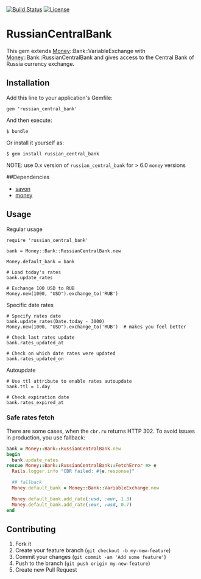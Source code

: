 [![Build Status](https://circleci.com/gh/rmustafin/russian_central_bank.svg?style=shield)](https://circleci.com/gh/rmustafin/russian_central_bank)
[![License](https://img.shields.io/github/license/rmustafin/russian_central_bank.svg)](http://opensource.org/licenses/MIT)

# RussianCentralBank

This gem extends [Money](https://github.com/RubyMoney/money)::Bank::VariableExchange with [Money](https://github.com/RubyMoney/money)::Bank::RussianCentralBank and gives access to the Central Bank of Russia currency exchange.

## Installation

Add this line to your application's Gemfile:

    gem 'russian_central_bank'

And then execute:

    $ bundle

Or install it yourself as:

    $ gem install russian_central_bank

NOTE: use 0.x version of `russian_central_bank` for > 6.0 `money` versions

##Dependencies

* [savon](http://savonrb.com/)
* [money](https://github.com/RubyMoney/money)

## Usage

Regular usage

    require 'russian_central_bank'

    bank = Money::Bank::RussianCentralBank.new

    Money.default_bank = bank

    # Load today's rates
    bank.update_rates

    # Exchange 100 USD to RUB
    Money.new(1000, "USD").exchange_to('RUB')

Specific date rates

    # Specify rates date
    bank.update_rates(Date.today - 3000)
    Money.new(1000, "USD").exchange_to('RUB')  # makes you feel better

    # Check last rates update
    bank.rates_updated_at

    # Check on which date rates were updated
    bank.rates_updated_on

Autoupdate

    # Use ttl attribute to enable rates autoupdate
    bank.ttl = 1.day

    # Check expiration date
    bank.rates_expired_at

### Safe rates fetch

There are some cases, when the `cbr.ru` returns HTTP 302.
To avoid issues in production, you use fallback:

```ruby
bank = Money::Bank::RussianCentralBank.new
begin
  bank.update_rates
rescue Money::Bank::RussianCentralBank::FetchError => e
  Rails.logger.info "CBR failed: #{e.response}"

  ## fallback
  Money.default_bank = Money::Bank::VariableExchange.new

  Money.default_bank.add_rate(:usd, :eur, 1.3)
  Money.default_bank.add_rate(:eur, :usd, 0.7)
end
```

## Contributing

1. Fork it
2. Create your feature branch (`git checkout -b my-new-feature`)
3. Commit your changes (`git commit -am 'Add some feature'`)
4. Push to the branch (`git push origin my-new-feature`)
5. Create new Pull Request
